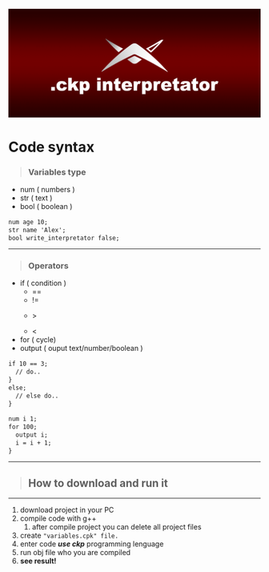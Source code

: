 ![Header](reame/../readme/header.png)
# Code syntax

>### Variables type
* num ( numbers )
* str ( text )
* bool ( boolean )
  
```
num age 10;
str name 'Alex';
bool write_interpretator false;
```
___
>### Operators
* if ( condition )
  * ==
  * !=
  * <p>></p>
  * <
* for ( cycle)
* output ( ouput text/number/boolean )

```
if 10 == 3;
  // do..
}
else;
  // else do..
}
```

```
num i 1;
for 100;
  output i;
  i = i + 1;
}
```
___

>## How to **download and run it**
___
1. download project in your PC
2. compile code with g++
   1. after compile project you can delete all project files
3. create ``` "variables.cpk" file. ```
4. enter code ***use ckp*** programming lenguage
5. run obj file who you are compiled
6. **see result!**
